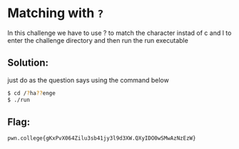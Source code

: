 
# Matching with `?`
In this challenge we have to use ? to match the character instad of c and l to enter the challenge directory and then run the run executable

## Solution:

just do as the question says using the command below

```sh
$ cd /?ha??enge
$ ./run
```

## Flag: 

```
pwn.college{gKxPvX064Zilu3sb41jy3l9d3XW.QXyIDO0wSMwAzNzEzW}
```


